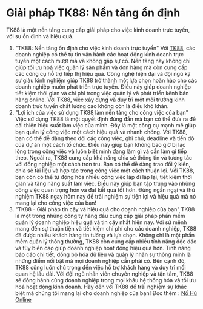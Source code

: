 # Giải pháp TK88: Nền tảng ổn định
TK88 là một nền tảng cung cấp giải pháp cho việc kinh doanh trực tuyến, với sự ổn định và hiệu quả.
1. "TK88: Nền tảng ổn định cho việc kinh doanh trực tuyến"
Với <a href=" https://tk8888.pro/"> TK88</a>, các doanh nghiệp có thể tự tin vận hành các hoạt động kinh doanh trực tuyến một cách mượt mà và không gặp sự cố.
Nền tảng này không chỉ giúp tối ưu hoá việc quản lý sản phẩm và đơn hàng mà còn cung cấp các công cụ hỗ trợ tiếp thị hiệu quả.
Công nghệ hiện đại và đội ngũ kỹ sư giàu kinh nghiệm giúp TK88 trở thành một lựa chọn hoàn hảo cho các doanh nghiệp muốn phát triển trực tuyến.
Điều này giúp doanh nghiệp tiết kiệm thời gian và chi phí trong việc quản lý và phát triển kênh bán hàng online.
Với TK88, việc xây dựng và duy trì một môi trường kinh doanh trực tuyến chất lượng cao không còn là điều khó khăn.
2. "Lợi ích của việc sử dụng TK88 làm nền tảng cho công việc của bạn"
Việc sử dụng TK88 là một quyết định đúng đắn mà bạn có thể đưa ra để cải thiện hiệu suất làm việc của mình. Đây là một công cụ mạnh mẽ giúp bạn quản lý công việc một cách hiệu quả và nhanh chóng.
Với TK88, bạn có thể dễ dàng theo dõi các công việc, ghi chú, deadline và tiến độ của dự án một cách tổ chức. Điều này giúp bạn không bao giờ bị lạc lõng trong công việc và luôn biết mình đang làm gì và cần làm gì tiếp theo.
Ngoài ra, TK88 cung cấp khả năng chia sẻ thông tin và tương tác với đồng nghiệp một cách trơn tru. Bạn có thể dễ dàng trao đổi ý kiến, chia sẻ tài liệu và hợp tác trong công việc một cách thuận lợi.
Với TK88, bạn còn có thể tự động hóa nhiều công việc lặp đi lặp lại, tiết kiệm thời gian và tăng năng suất làm việc. Điều này giúp bạn tập trung vào những công việc quan trọng hơn và đạt kết quả tốt hơn.
Đừng ngần ngại và thử nghiệm TK88 ngay hôm nay để trải nghiệm sự tiện lợi và hiệu quả mà nó mang lại cho công việc của bạn!
3. "TK88 - Giải pháp tin cậy và hiệu quả cho doanh nghiệp của bạn"
TK88 là một trong những công ty hàng đầu cung cấp giải pháp phần mềm quản lý doanh nghiệp hiệu quả và tin cậy nhất hiện nay. Với sứ mệnh mang đến sự thuận tiện và tiết kiệm chi phí cho các doanh nghiệp, TK88 đã được nhiều khách hàng tin tưởng và lựa chọn.
Không chỉ là một phần mềm quản lý thông thường, TK88 còn cung cấp nhiều tính năng độc đáo và tùy biến cao giúp doanh nghiệp hoạt động hiệu quả hơn. Tính năng báo cáo chi tiết, đồng bộ hóa dữ liệu và quản lý nhân sự thông minh là những điểm nổi bật mà mọi doanh nghiệp cần phải có.
Bên cạnh đó, TK88 cũng luôn chú trọng đến việc hỗ trợ khách hàng và duy trì mối quan hệ lâu dài. Với đội ngũ nhân viên chuyên nghiệp và tận tâm, TK88 sẽ đồng hành cùng doanh nghiệp trong mọi khâu hệ thống hóa và tối ưu hoá hoạt động kinh doanh.
Hãy đến với TK88 để trải nghiệm sự khác biệt mà chúng tôi mang lại cho doanh nghiệp của bạn!
Đọc thêm : <a href="https://tk8888.pro/no-hu-online/">Nổ Hũ Online</a>
